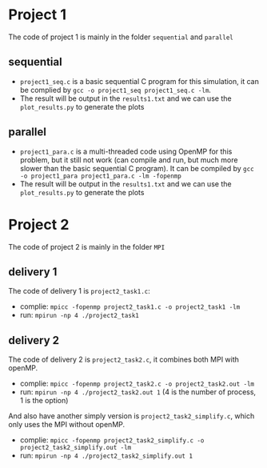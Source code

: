# Project 1
The code of project 1 is mainly in the folder `sequential` and `parallel`

## sequential
- `project1_seq.c` is a basic sequential C program for this simulation, it can be complied by `gcc -o project1_seq project1_seq.c -lm`.
- The result will be output in the `results1.txt` and we can use the `plot_results.py` to generate the plots

## parallel
- `project1_para.c` is a multi-threaded code using OpenMP for this problem, but it still not work (can compile and run, but much more slower than the basic sequential C program). It can be compiled by `gcc -o project1_para project1_para.c -lm -fopenmp`
- The result will be output in the `results1.txt` and we can use the `plot_results.py` to generate the plots

# Project 2
The code of project 2 is mainly in the folder `MPI`

## delivery 1
The code of delivery 1 is `project2_task1.c`:
- complie: `mpicc -fopenmp project2_task1.c -o project2_task1 -lm`
- run: `mpirun -np 4 ./project2_task1`

## delivery 2
The code of delivery 2 is `project2_task2.c`, it combines both MPI with openMP.
- complie: `mpicc -fopenmp project2_task2.c -o project2_task2.out -lm`
- run: `mpirun -np 4 ./project2_task2.out 1`
(4 is the number of process, 1 is the option)

And also have another simply version is `project2_task2_simplify.c`, which only uses the MPI without openMP.
- complie: `mpicc -fopenmp project2_task2_simplify.c -o project2_task2_simplify.out -lm`
- run: `mpirun -np 4 ./project2_task2_simplify.out 1`